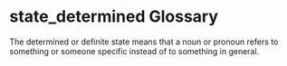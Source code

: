 # state_determined Glossary
The determined or definite state means that a noun or pronoun refers to something or someone specific instead of to something in general.